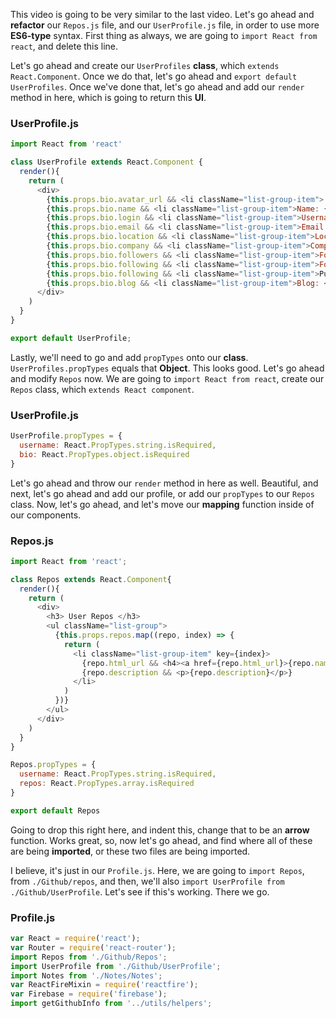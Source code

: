 This video is going to be very similar to the last video. Let's go ahead and **refactor** our `Repos.js` file, and our `UserProfile.js` file, in order to use more **ES6-type** syntax. First thing as always, we are going to `import React from react`, and delete this line.

Let's go ahead and create our `UserProfiles` **class**, which `extends React.Component`. Once we do that, let's go ahead and `export default UserProfiles`. Once we've done that, let's go ahead and add our `render` method in here, which is going to return this **UI**.

### UserProfile.js
```javascript
import React from 'react'

class UserProfile extends React.Component {
  render(){
    return (
      <div>
        {this.props.bio.avatar_url && <li className="list-group-item"> <img src={this.props.bio.avatar_url} className="img-rounded img-responsive"/></li>}
        {this.props.bio.name && <li className="list-group-item">Name: {this.props.bio.name}</li>}
        {this.props.bio.login && <li className="list-group-item">Username: {this.props.bio.login}</li>}
        {this.props.bio.email && <li className="list-group-item">Email: {this.props.bio.email}</li>}
        {this.props.bio.location && <li className="list-group-item">Location: {this.props.bio.location}</li>}
        {this.props.bio.company && <li className="list-group-item">Company: {this.props.bio.company}</li>}
        {this.props.bio.followers && <li className="list-group-item">Followers: {this.props.bio.followers}</li>}
        {this.props.bio.following && <li className="list-group-item">Following: {this.props.bio.following}</li>}
        {this.props.bio.following && <li className="list-group-item">Public Repos: {this.props.bio.public_repos}</li>}
        {this.props.bio.blog && <li className="list-group-item">Blog: <a href={this.props.bio.blog}> {this.props.bio.blog}</a></li>}
      </div>
    )
  }
}

export default UserProfile;
```

Lastly, we'll need to go and add `propTypes` onto our **class**. `UserProfiles.propTypes` equals that **Object**. This looks good. Let's go ahead and modify `Repos` now. We are going to `import React from react`, create our `Repos` class, which `extends React component`.

### UserProfile.js
```javascript
UserProfile.propTypes = {
  username: React.PropTypes.string.isRequired,
  bio: React.PropTypes.object.isRequired
}
```

Let's go ahead and throw our `render` method in here as well. Beautiful, and next, let's go ahead and add our profile, or add our `propTypes` to our `Repos` class. Now, let's go ahead, and let's move our **mapping** function inside of our components.

### Repos.js
```javascript
import React from 'react';

class Repos extends React.Component{
  render(){
    return (
      <div>
        <h3> User Repos </h3>
        <ul className="list-group">
          {this.props.repos.map((repo, index) => {
            return (
              <li className="list-group-item" key={index}>
                {repo.html_url && <h4><a href={repo.html_url}>{repo.name}</a></h4>}
                {repo.description && <p>{repo.description}</p>}
              </li>
            )
          })}
        </ul>
      </div>
    )
  }
}

Repos.propTypes = {
  username: React.PropTypes.string.isRequired,
  repos: React.PropTypes.array.isRequired
}

export default Repos
```

Going to drop this right here, and indent this, change that to be an **arrow** function. Works great, so, now let's go ahead, and find where all of these are being **imported**, or these two files are being imported.

I believe, it's just in our `Profile.js`. Here, we are going to `import Repos`, from `./Github/repos`, and then, we'll also `import UserProfile from ./Github/UserProfile`. Let's see if this's working. There we go.

### Profile.js
```javascript
var React = require('react');
var Router = require('react-router');
import Repos from './Github/Repos';
import UserProfile from './Github/UserProfile';
import Notes from './Notes/Notes';
var ReactFireMixin = require('reactfire');
var Firebase = require('firebase');
import getGithubInfo from '../utils/helpers';
```
